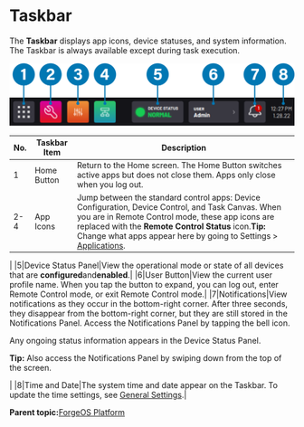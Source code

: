 # Taskbar

The **Taskbar** displays app icons, device statuses, and system information. The Taskbar is always available except during task execution.

![](../../../_Media/ForgeOS-5-x/FOS-Platform-5-x/fos_toolbar_callouts_5x.png)

|No.|Taskbar Item|Description|
|---|------------|-----------|
|1|Home Button|Return to the Home screen. The Home Button switches active apps but does not close them. Apps only close when you log out.|
|2-4|App Icons|Jump between the standard control apps: Device Configuration, Device Control, and Task Canvas. When you are in Remote Control mode, these app icons are replaced with the **Remote Control Status** icon.**Tip:** Change what apps appear here by going to Settings \> [Applications](../3-Settings-App/applications.md).

|
|5|Device Status Panel|View the operational mode or state of all devices that are **configured**and**enabled**.|
|6|User Button|View the current user profile name. When you tap the button to expand, you can log out, enter Remote Control mode, or exit Remote Control mode.|
|7|Notifications|View notifications as they occur in the bottom-right corner. After three seconds, they disappear from the bottom-right corner, but they are still stored in the Notifications Panel. Access the Notifications Panel by tapping the bell icon.

 Any ongoing status information appears in the Device Status Panel.

 **Tip:** Also access the Notifications Panel by swiping down from the top of the screen.

|
|8|Time and Date|The system time and date appear on the Taskbar. To update the time settings, see [General Settings](../3-Settings-App/general_settings.md).|

**Parent topic:**[ForgeOS Platform](../2-Forge-OS-5-Platform/forge_os_5_platform.md)

